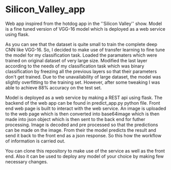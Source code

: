 # Silicon_Valley_app
Web app inspired from the hotdog app in the ''Silicon Valley'' show. Model is a fine tuned version of VGG-16 model which is deployed as a web service using flask.

As you can see that the dataset is quite small to train the complete deep CNN like VGG-16. So, I decided to make use of transfer learning to fine tune the model for my classification task. Loaded the paramaters which were trained on original dataset of 
very large size. Modified the last layer according to the needs of my classification task which was binary classification by freezing all the previous layers so that their parameters don't get trained.
Due to the unavailability of large dataset, the model was slightly overfitting to the training set. However, after some tweaking 
I was able to achieve 88% accuracy on the test set.

Model is deployed as a web service by making a REST api using flask. The backend of the web app can be found in predict_app.py 
python file. 
Front end web page is built to interact with the web service. An image is uploaded to the web page which is then converted into
base64image which is then made into json object which is then sent to the back end for futher processing.
Image is decoded and pre processed so that the predictions can be made on the image. From their the model predicts the result and
send it back to the front end as a json response. So this how the workflow of information is carried out.

You can clone this repository to make use of the service as well as the front end. Also it can be used to deploy any model
of your choice by making few necessary changes.

